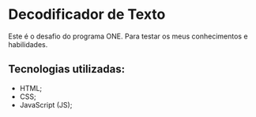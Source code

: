 # Decodificador de Texto

Este é o desafio do programa ONE. Para testar os meus conhecimentos e habilidades.

## Tecnologias utilizadas:

- HTML;
- CSS;
- JavaScript (JS);
